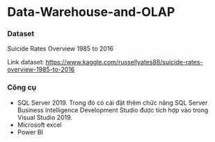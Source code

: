 # Data-Warehouse-and-OLAP
### Dataset
Suicide Rates Overview 1985 to 2016

Link dataset: https://www.kaggle.com/russellyates88/suicide-rates-overview-1985-to-2016
### Công cụ
- SQL Server 2019. Trong đó có cài đặt thêm chức năng SQL Server Business Intelligence Development Studio được tích hợp vào trong Visual Studio 2019.
- Microsoft excel
- Power BI
